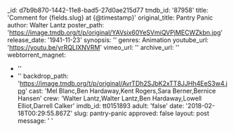 _id: d7b9b870-1442-11e8-bad5-27d0ae215d77
tmdb_id: '87958'
title: 'Comment for {fields.slug} at {@timestamp}'
original_title: Pantry Panic
author: Walter Lantz
poster_path: 'https://image.tmdb.org/t/p/original/YAVsix60YeSVmiQVPjMECWZkbn.jpg'
release_date: '1941-11-23'
synopsis: ''
genres: Animation
youtube_url: 'https://youtu.be/yrRQLIXNVRM'
vimeo_url: ''
archive_url: ''
webtorrent_magnet:
  - ''
  - ''
backdrop_path: 'https://image.tmdb.org/t/p/original/AvrTDh2SJbK2xTT8JJHh4EeS3w4.jpg'
cast: 'Mel Blanc,Ben Hardaway,Kent Rogers,Sara Berner,Bernice Hansen'
crew: 'Walter Lantz,Walter Lantz,Ben Hardaway,Lowell Elliot,Darrell Calker'
imdb_id: tt0151893
adult: 'false'
date: '2018-02-18T00:29:55.867Z'
slug: pantry-panic
approved: false
layout: post
message: ' '

